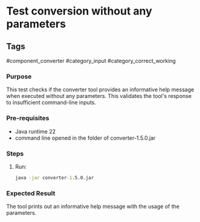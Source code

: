 # Test conversion without any parameters 

## Tags
#component_converter #category_input #category_correct_working

### Purpose
This test checks if the converter tool provides an informative help message when executed without any parameters. This validates the tool's response to insufficient command-line inputs.

### Pre-requisites

* Java runtime 22
* command line opened in the folder of converter-1.5.0.jar

### Steps

1. Run:
	```cmd
	java -jar converter-1.5.0.jar
	```

### Expected Result
The tool prints out an informative help message with the usage of the parameters.